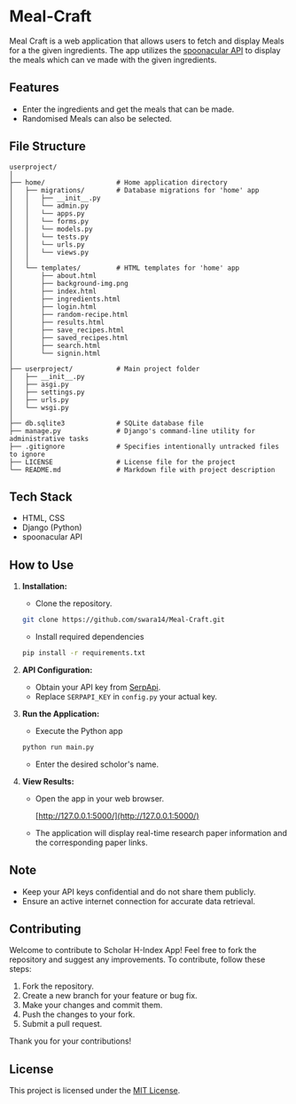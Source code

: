 # Meal-Craft


Meal Craft is a web application that allows users to fetch and display Meals for a the given ingredients. The app utilizes the <a href="https://spoonacular.com/food-api">spoonacular API</a> to display the meals which can ve made with the given ingredients.

<!-- Check it out at <a href="https://vikranth3140.pythonanywhere.com/">vikranth3140.pythonanywhere.com</a> -->


## Features

- Enter the ingredients and get the meals that can be made.
- Randomised Meals can also be selected.


## File Structure
   <!-- Fix this -->
    userproject/
    │
    ├── home/                  # Home application directory
    │   ├── migrations/        # Database migrations for 'home' app
    │   │   ├── __init__.py
    │   │   └── admin.py
    │   │   └── apps.py
    │   │   └── forms.py
    │   │   └── models.py
    │   │   └── tests.py
    │   │   └── urls.py
    │   │   └── views.py
    │   │
    │   └── templates/         # HTML templates for 'home' app
    │       ├── about.html
    │       ├── background-img.png
    │       ├── index.html
    │       ├── ingredients.html
    │       ├── login.html
    │       ├── random-recipe.html
    │       ├── results.html
    │       ├── save_recipes.html
    │       ├── saved_recipes.html
    │       ├── search.html
    │       └── signin.html
    │
    ├── userproject/           # Main project folder
    │   ├── __init__.py
    │   ├── asgi.py
    │   ├── settings.py
    │   ├── urls.py
    │   └── wsgi.py
    │
    ├── db.sqlite3             # SQLite database file
    ├── manage.py              # Django's command-line utility for administrative tasks
    ├── .gitignore             # Specifies intentionally untracked files to ignore
    ├── LICENSE                # License file for the project
    └── README.md              # Markdown file with project description


## Tech Stack

- HTML, CSS
- Django (Python)
- spoonacular API


## How to Use

1. **Installation:**
   - Clone the repository.

    ```bash
    git clone https://github.com/swara14/Meal-Craft.git
    ```

   - Install required dependencies

    ```bash
    pip install -r requirements.txt
    ```

2. **API Configuration:**
   - Obtain your API key from [SerpApi](https://spoonacular.com/).

   <!-- Fix this -->
   - Replace `SERPAPI_KEY` in `config.py` your actual key.

3. **Run the Application:**

   <!-- Fix this -->
   - Execute the Python app

    ```bash
    python run main.py
    ```

   - Enter the desired scholor's name.

4. **View Results:**
   - Open the app in your web browser.

        [http://127.0.0.1:5000/](http://127.0.0.1:5000/)

   - The application will display real-time research paper information and the corresponding paper links.

## Note

- Keep your API keys confidential and do not share them publicly.
- Ensure an active internet connection for accurate data retrieval.


## Contributing

Welcome to contribute to Scholar H-Index App! Feel free to fork the repository and suggest any improvements. To contribute, follow these steps:

1.  Fork the repository.
2.  Create a new branch for your feature or bug fix.
3.  Make your changes and commit them.
4.  Push the changes to your fork.
5.  Submit a pull request.

Thank you for your contributions!


## License

This project is licensed under the [MIT License](LICENSE).
